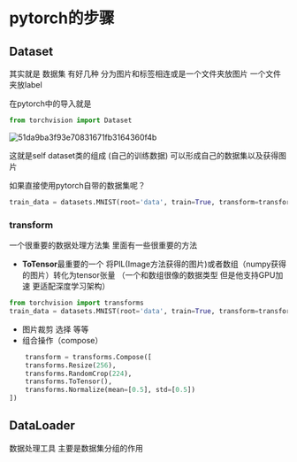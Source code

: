 # pytorch的步骤
## Dataset 
其实就是 数据集 有好几种 分为图片和标签相连或是一个文件夹放图片 一个文件夹放label 

在pytorch中的导入就是 
```py
from torchvision import Dataset
```
![51da9ba3f93e70831671fb3164360f4b](https://github.com/user-attachments/assets/63c3366b-4a37-4b4c-b1bb-4057ddc90461)

这就是self dataset类的组成 (自己的训练数据) 可以形成自己的数据集以及获得图片

如果直接使用pytorch自带的数据集呢？

```py
train_data = datasets.MNIST(root='data', train=True, transform=transform, download=True)
```

### transform
一个很重要的数据处理方法集 里面有一些很重要的方法
- **ToTensor**最重要的一个 将PIL(Image方法获得的图片)或者数组（numpy获得的图片）转化为tensor张量 （一个和数组很像的数据类型 但是他支持GPU加速 更适配深度学习架构）
```py
from torchvision import transforms
train_data = datasets.MNIST(root='data', train=True, transform=transforms.ToTensor(), download=True)
```
- 图片裁剪 选择 等等
- 组合操作（compose）
```py
    transform = transforms.Compose([
    transforms.Resize(256),
    transforms.RandomCrop(224),
    transforms.ToTensor(),
    transforms.Normalize(mean=[0.5], std=[0.5])
])
```

## DataLoader
数据处理工具 主要是数据集分组的作用



